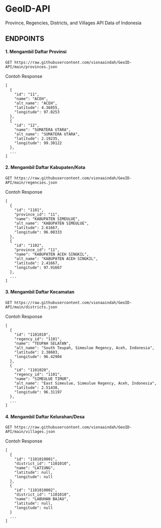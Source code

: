 # GeoID-API
Province, Regencies, Districts, and Villages API Data of Indonesia

## ENDPOINTS

#### 1. Mengambil Daftar Provinsi

```
GET https://raw.githubusercontent.com/vionaaindah/GeoID-API/main/provinces.json
```

Contoh Response

```
[
  {
    "id": "11",
    "name": "ACEH",
    "alt_name": "ACEH",
    "latitude": 4.36855,
    "longitude": 97.0253
  },
  {
    "id": "12",
    "name": "SUMATERA UTARA",
    "alt_name": "SUMATERA UTARA",
    "latitude": 2.19235,
    "longitude": 99.38122
  },
  ...
]
```

#### 2. Mengambil Daftar Kabupaten/Kota

```
GET https://raw.githubusercontent.com/vionaaindah/GeoID-API/main/regencies.json
```

Contoh Response

```
[
  {
    "id": "1101",
    "province_id": "11",
    "name": "KABUPATEN SIMEULUE",
    "alt_name": "KABUPATEN SIMEULUE",
    "latitude": 2.61667,
    "longitude": 96.08333
  },
  {
    "id": "1102",
    "province_id": "11",
    "name": "KABUPATEN ACEH SINGKIL",
    "alt_name": "KABUPATEN ACEH SINGKIL",
    "latitude": 2.41667,
    "longitude": 97.91667
  },
  ...
]
```

#### 3. Mengambil Daftar Kecamatan

```
GET https://raw.githubusercontent.com/vionaaindah/GeoID-API/main/districts.json
```

Contoh Response

```
[
  {
    "id": "1101010",
    "regency_id": "1101",
    "name": "TEUPAH SELATAN",
    "alt_name": "South Teupah, Simeulue Regency, Aceh, Indonesia",
    "latitude": 2.38603,
    "longitude": 96.42904
  },
  {
    "id": "1101020",
    "regency_id": "1101",
    "name": "SIMEULUE TIMUR",
    "alt_name": "East Simeulue, Simeulue Regency, Aceh, Indonesia",
    "latitude": 2.51438,
    "longitude": 96.31197
  },
  ...
]
```

#### 4. Mengambil Daftar Kelurahan/Desa

```
GET https://raw.githubusercontent.com/vionaaindah/GeoID-API/main/villages.json
```

Contoh Response

```
[
  {
    "id": "1101010001",
    "district_id": "1101010",
    "name": "LATIUNG",
    "latitude": null,
    "longitude": null
  },
  {
    "id": "1101010002",
    "district_id": "1101010",
    "name": "LABUHAN BAJAU",
    "latitude": null,
    "longitude": null
  }
  ...
]
```
